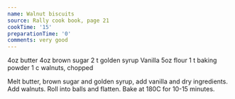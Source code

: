 ```yaml
---
name: Walnut biscuits
source: Rally cook book, page 21
cookTime: '15'
preparationTime: '0'
comments: very good
---
```


4oz butter
4oz brown sugar
2 t golden syrup
Vanilla
5oz flour
1 t baking powder
1 c walnuts, chopped

Melt butter, brown sugar and golden syrup, add vanilla and dry ingredients.  Add walnuts.  Roll into balls and flatten.  Bake at 180C for 10-15 minutes.


